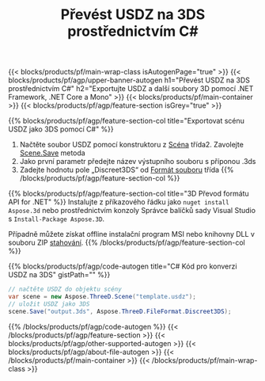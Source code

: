 ﻿---
title: Převést USDZ na 3DS prostřednictvím C# 
description: Převeďte USDZ a další soubory 3D pomocí .NET API
url: /cs/net/conversion/usdz-to-3ds/
family: 3d
platformtag: net
feature: conversion
informat: USDZ
outformat: 3DS
otherformats: OBJ PDF FBX RVM GLTF DRC ASE DXF 
---
{{< blocks/products/pf/main-wrap-class isAutogenPage="true" >}}
{{< blocks/products/pf/agp/upper-banner-autogen h1="Převést USDZ na 3DS prostřednictvím C#" h2="Exportujte USDZ a další soubory 3D pomocí .NET Framework, .NET Core a Mono" >}}
{{< blocks/products/pf/main-container >}}
{{< blocks/products/pf/agp/feature-section isGrey="true" >}}

{{% blocks/products/pf/agp/feature-section-col title="Exportovat scénu USDZ jako 3DS pomocí C#" %}}
1. Načtěte soubor USDZ pomocí konstruktoru z [Scéna](https://apireference.aspose.com/3d/net/aspose.threed/scene) třída2. Zavolejte [Scene.Save](https://apireference.aspose.com/3d/net/aspose.threed/scene/methods/save/index) metoda
3. Jako první parametr předejte název výstupního souboru s příponou .3ds
4. Zadejte hodnotu pole „Discreet3DS“ od [Formát souboru](https://apireference.aspose.com/3d/net/aspose.threed/fileformat/fields/index) třída
{{% /blocks/products/pf/agp/feature-section-col %}}

{{% blocks/products/pf/agp/feature-section-col title="3D Převod formátu API for .NET" %}}
Instalujte z příkazového řádku jako ```nuget install Aspose.3d``` nebo prostřednictvím konzoly Správce balíčků sady Visual Studio s ```Install-Package Aspose.3D```.

Případně můžete získat offline instalační program MSI nebo knihovny DLL v souboru ZIP [stahování](https://downloads.aspose.com/3d/net).
{{% /blocks/products/pf/agp/feature-section-col %}}

{{% blocks/products/pf/agp/code-autogen title="C# Kód pro konverzi USDZ na 3DS" gistPath="" %}}
```cs
// načtěte USDZ do objektu scény 
var scene = new Aspose.ThreeD.Scene("template.usdz");
// uložit USDZ jako 3DS 
scene.Save("output.3ds", Aspose.ThreeD.FileFormat.Discreet3DS);

```
{{% /blocks/products/pf/agp/code-autogen %}}
{{< /blocks/products/pf/agp/feature-section >}}
{{< blocks/products/pf/agp/other-supported-autogen >}}
{{< blocks/products/pf/agp/about-file-autogen >}}
{{< /blocks/products/pf/main-container >}}
{{< /blocks/products/pf/main-wrap-class >}}